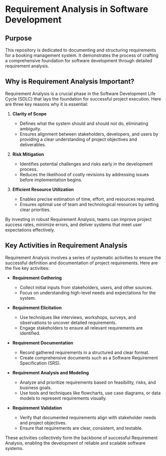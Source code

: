 # Requirement Analysis in Software Development

## Purpose

This repository is dedicated to documenting and structuring requirements for a booking management system. It demonstrates the process of crafting a comprehensive foundation for software development through detailed requirement analysis.

## Why is Requirement Analysis Important?

Requirement Analysis is a crucial phase in the Software Development Life Cycle (SDLC) that lays the foundation for successful project execution. Here are three key reasons why it is essential:

1. **Clarity of Scope**

   - Defines what the system should and should not do, eliminating ambiguity.
   - Ensures alignment between stakeholders, developers, and users by providing a clear understanding of project objectives and deliverables.

2. **Risk Mitigation**

   - Identifies potential challenges and risks early in the development process.
   - Reduces the likelihood of costly revisions by addressing issues before implementation begins.

3. **Efficient Resource Utilization**
   - Enables precise estimation of time, effort, and resources required.
   - Ensures optimal use of team and technological resources by setting clear priorities.

By investing in robust Requirement Analysis, teams can improve project success rates, minimize errors, and deliver systems that meet user expectations effectively.

## Key Activities in Requirement Analysis

Requirement Analysis involves a series of systematic activities to ensure the successful definition and documentation of project requirements. Here are the five key activities:

- **Requirement Gathering**

  - Collect initial inputs from stakeholders, users, and other sources.
  - Focus on understanding high-level needs and expectations for the system.

- **Requirement Elicitation**

  - Use techniques like interviews, workshops, surveys, and observations to uncover detailed requirements.
  - Engage stakeholders to ensure all relevant requirements are identified.

- **Requirement Documentation**

  - Record gathered requirements in a structured and clear format.
  - Create comprehensive documents such as a Software Requirement Specification (SRS).

- **Requirement Analysis and Modeling**

  - Analyze and prioritize requirements based on feasibility, risks, and business goals.
  - Use tools and techniques like flowcharts, use case diagrams, or data models to represent requirements visually.

- **Requirement Validation**
  - Verify that documented requirements align with stakeholder needs and project objectives.
  - Ensure that requirements are clear, consistent, and testable.

These activities collectively form the backbone of successful Requirement Analysis, enabling the development of reliable and scalable software systems.
